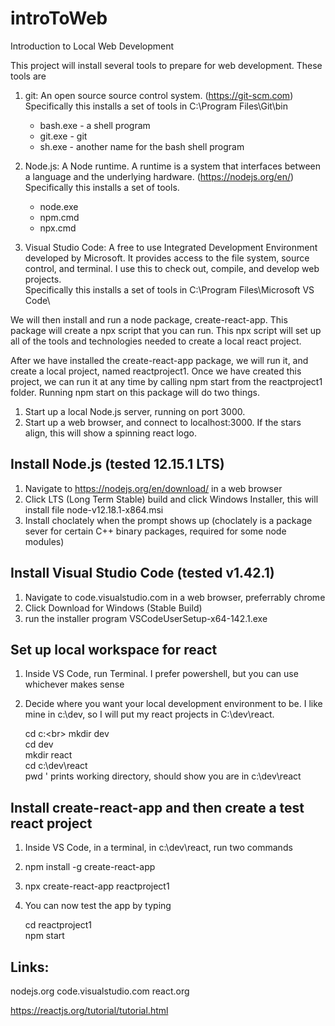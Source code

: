 # introToWeb
Introduction to Local Web Development

This project will install several tools to prepare for web development.  These tools are

1. git:  An open source source control system.  (https://git-scm.com)
    Specifically this installs a set of tools in C:\Program Files\Git\bin

     - bash.exe - a shell program
     - git.exe - git
     - sh.exe - another name for the bash shell program

2. Node.js:  A Node runtime.  A runtime is a system that interfaces between a language and the underlying hardware. (https://nodejs.org/en/)
    Specifically this installs a set of tools.

     - node.exe
     - npm.cmd
     - npx.cmd

3. Visual Studio Code:  A free to use Integrated Development Environment developed by Microsoft.  It provides access to the file system, source control, and terminal.  I use this to check out, compile, and develop web projects.  
  Specifically this installs a set of tools in C:\Program Files\Microsoft VS Code\


We will then install and run a node package, create-react-app.  This package will create a npx script that you can run.  This npx script will
set up all of the tools and technologies needed to create a local react project.

After we have installed the create-react-app package, we will run it, and create a local project, named reactproject1.  Once we have created this project, we can run it at any time by calling npm start from the reactproject1 folder.  Running npm start on this package will do two things.

1. Start up a local Node.js server, running on port 3000.
2. Start up a web browser, and connect to localhost:3000.  If the stars align, this will show a spinning react logo.

Install Node.js (tested 12.15.1 LTS)
-----------------------------
1. Navigate to https://nodejs.org/en/download/ in a web browser
2. Click LTS (Long Term Stable) build and click Windows Installer, this will install file node-v12.18.1-x864.msi
3. Install choclately when the prompt shows up (choclately is a package sever for certain C++ binary packages, required for some node modules)

Install Visual Studio Code (tested v1.42.1)
-----------------------------
1. Navigate to code.visualstudio.com in a web browser, preferrably chrome
2. Click Download for Windows (Stable Build)
3. run the installer program VSCodeUserSetup-x64-142.1.exe

Set up local workspace for react
-----------------------------
1. Inside VS Code, run Terminal.  I prefer powershell, but you can use whichever makes sense
2. Decide where you want your local development environment to be.  I like mine in c:\dev, so I will put my react projects in C:\dev\react.

   cd c:\<br>
   mkdir dev<br>
   cd dev<br>
   mkdir react<br>
   cd c:\dev\react<br>
   pwd          ' prints working directory, should show you are in c:\dev\react<br>

Install create-react-app and then create a test react project
-----------------------------
1. Inside VS Code, in a terminal, in c:\dev\react, run two commands
2. npm install -g create-react-app
3. npx create-react-app reactproject1
4. You can now test the app by typing

     cd reactproject1<br>
     npm start<br>

Links:
-----------------------------
nodejs.org
code.visualstudio.com
react.org

https://reactjs.org/tutorial/tutorial.html